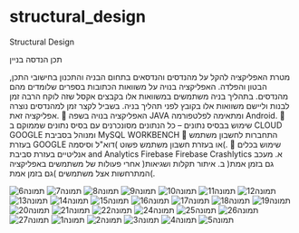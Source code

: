 # structural_design
Structural Design

תכן הנדסה בניין

מטרת האפליקציה להקל על מהנדסים והנדסאים בתחום הבניה
והתכנון בחישובי התכן, הבטון והפלדה.
האפליקציה בנויה על משוואות הכתובות בספרים שלומדים מהם
מהנדסים.
בתהליך בניה משתמשים במשוואות אלו בקבצים אקסל שזה לוקח
הרבה זמן לבנות וליישם משוואות אלו בקובץ לפני תהליך בניה.
בשביל לקצר זמן למהנדסים נוצרה אפליקציה זאת.
 האפליקציה בנויה בשפה JAVA ומתאימה לפלטפורמה Android.
 שימוש בבסיס נתונים – כל הנתונים מסונכרנים עם בסיס נתונים
שממוקם ב CLOUD GOOGLE ומנוהל בסביבת MySQL
WORKBENCH
 התחברות לחשבון משתמש בעזרת GOOGLE או בעזרת חשבון
משתמש פשוט )דוא"ל וסיסמה(.
 שימוש בכלים אנליטיים בעזרת סביבת and Analytics Firebase
Firebase Crashlytics
א. מעכב אחרי פעולות של משתמשים באפליקציה )גם בזמן אמת(
ב. איתור תקלות ושגיאות המתרחשות אצל משתמשים
)גם בזמן אמת(.

![תמונה6](https://user-images.githubusercontent.com/16803977/200957841-23709082-fa8a-4354-9006-f09d163c2bfd.png)
![תמונה7](https://user-images.githubusercontent.com/16803977/200957842-88d1af0c-cb1a-48ac-a287-25b8f05e3f4c.png)
![תמונה8](https://user-images.githubusercontent.com/16803977/200957845-fa0e9911-a554-4e5f-ae64-2cbb83753973.png)
![תמונה9](https://user-images.githubusercontent.com/16803977/200957847-5db61517-b862-4e56-98aa-0d5753d66d59.png)
![תמונה10](https://user-images.githubusercontent.com/16803977/200957850-b0e2fcf2-5ffd-4b3e-ba78-f72ede542980.png)
![תמונה11](https://user-images.githubusercontent.com/16803977/200957851-b4f44c71-1fa6-4d60-8672-494b4821613f.png)
![תמונה12](https://user-images.githubusercontent.com/16803977/200957854-efc63558-8049-4f71-8f85-98a9efc8b873.png)
![תמונה13](https://user-images.githubusercontent.com/16803977/200957857-89588cff-c785-4b58-a4de-22d1f9632ad0.png)
![תמונה14](https://user-images.githubusercontent.com/16803977/200957858-a18066d2-ee43-4ded-80e0-5f2c08d9ca6d.png)
![תמונה15](https://user-images.githubusercontent.com/16803977/200957860-e27deebd-a827-46bf-a814-5dbb33a5f5ce.png)
![תמונה16](https://user-images.githubusercontent.com/16803977/200957861-587b4e3f-70b4-49c8-be07-5c85ef449ba4.png)
![תמונה17](https://user-images.githubusercontent.com/16803977/200957863-f8cd1b98-7b5a-4be9-ad1b-171fe65a0580.png)
![תמונה18](https://user-images.githubusercontent.com/16803977/200957864-f40d2958-16f8-40cc-bd76-8d20e0457f52.png)
![תמונה19](https://user-images.githubusercontent.com/16803977/200957865-14a74faf-b726-4e9e-ba21-1812975696a3.png)
![תמונה20](https://user-images.githubusercontent.com/16803977/200957866-ef7fc838-7c82-4120-8823-7c207269ce37.png)
![תמונה21](https://user-images.githubusercontent.com/16803977/200957868-55e41b75-6e78-4498-9131-807a6fb8a0bb.png)
![תמונה22](https://user-images.githubusercontent.com/16803977/200957870-8acd9425-1d94-497c-be37-6aa397e4c974.png)
![תמונה24](https://user-images.githubusercontent.com/16803977/200957871-94e39357-67b8-4bd3-b175-fd1642b4bdac.png)
![תמונה25](https://user-images.githubusercontent.com/16803977/200957872-2579489d-1eae-440c-843f-a67d816a227c.png)
![תמונה26](https://user-images.githubusercontent.com/16803977/200957873-d8ae59c4-45fc-46e7-9066-ac8684d1afda.png)
![תמונה27](https://user-images.githubusercontent.com/16803977/200957876-2ed6be65-d891-4f16-9bc2-ad08afb17bad.png)
![תמונה1](https://user-images.githubusercontent.com/16803977/200957881-130867cc-7cf9-42f9-8c94-93979dbbaacd.png)
![תמונה2](https://user-images.githubusercontent.com/16803977/200957884-49264609-cce3-4f15-a9bd-8bea1d8087df.png)
![תמונה3](https://user-images.githubusercontent.com/16803977/200957886-b24a1d7e-a669-4368-bddf-91df638d216e.png)
![תמונה4](https://user-images.githubusercontent.com/16803977/200957887-34500dae-8250-4a97-98c3-3f4bef8e2ab6.png)
![תמונה5](https://user-images.githubusercontent.com/16803977/200957889-b123ed38-e748-4891-b16f-279fcc8a817c.png)
